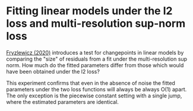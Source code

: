 # Fitting linear models under the l2 loss and multi-resolution sup-norm loss

[Fryzlewicz (2020)](https://stats.lse.ac.uk/fryzlewicz/nsp/nsp.pdf) introduces a test for changepoints in linear models by comparing the "size" of residuals from a fit under the multi-resolution sup norm. How much do the fitted parameters differ from those which would have been obtained under the l2 loss?

This experiment confirms that even in the absence of noise the fitted parameters under the two loss functions will always be always O(1) apart. The only exception is the piecewise constant setting with a single jump, where the estimated parameters are identical. 
